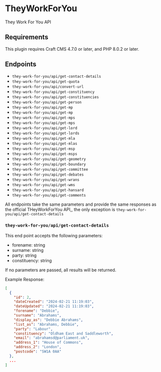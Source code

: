 # TheyWorkForYou

They Work For You API

## Requirements

This plugin requires Craft CMS 4.7.0 or later, and PHP 8.0.2 or later.

## Endpoints

- `they-work-for-you/api/get-contact-details`
- `they-work-for-you/api/get-quota`
- `they-work-for-you/api/convert-url`
- `they-work-for-you/api/get-constituency`
- `they-work-for-you/api/get-constituencies`
- `they-work-for-you/api/get-person`
- `they-work-for-you/api/get-mp`
- `they-work-for-you/api/get-mp`
- `they-work-for-you/api/get-mps`
- `they-work-for-you/api/get-mps`
- `they-work-for-you/api/get-lord`
- `they-work-for-you/api/get-lords`
- `they-work-for-you/api/get-mla`
- `they-work-for-you/api/get-mlas`
- `they-work-for-you/api/get-msp`
- `they-work-for-you/api/get-msps`
- `they-work-for-you/api/get-geometry`
- `they-work-for-you/api/get-boundary`
- `they-work-for-you/api/get-committee`
- `they-work-for-you/api/get-debates`
- `they-work-for-you/api/get-wrans`
- `they-work-for-you/api/get-wms`
- `they-work-for-you/api/get-hansard`
- `they-work-for-you/api/get-comments`

All endpoints take the same parameters and provide the same responses as the official THeyWorkForYou API,, the only exception is `they-work-for-you/api/get-contact-details`

### `they-work-for-you/api/get-contact-details`

This end point accepts the following parameters:

- forename: string
- surname: string
- party: string
- constituency: string

If no parameters are passed, all results will be returned.

Example Response:
```JSON
[
  {
    "id": 2,
    "dateCreated": "2024-02-21 11:19:03",
    "dateUpdated": "2024-02-21 11:19:03",
    "forename": "Debbie",
    "surname": "Abrahams",
    "display_as": "Debbie Abrahams",
    "list_as": "Abrahams, Debbie",
    "party": "Labour",
    "constituency": "Oldham East and Saddleworth",
    "email": "abrahamsd@parliament.uk",
    "address_1": "House of Commons",
    "address_2": "London",
    "postcode": "SW1A 0AA"
  },
  ...
]
```